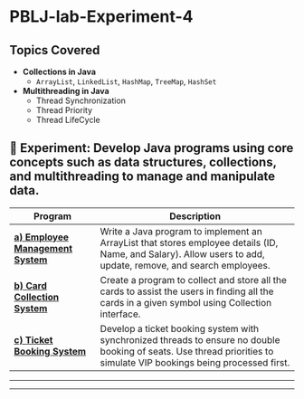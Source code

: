 # PBLJ-lab-Experiment-4

## Topics Covered
- **Collections in Java**
  - `ArrayList`, `LinkedList`, `HashMap`, `TreeMap`, `HashSet`
- **Multithreading in Java**
  - Thread Synchronization
  - Thread Priority
  - Thread LifeCycle
    

## 📌 Experiment: Develop Java programs using core concepts such as data structures, collections, and multithreading to manage and manipulate data.

| Program | Description                                 |
|---------|---------------------------------------------|
| **[a) Employee Management System](src/Experiment2_1/EmployeeManagement.java)** | Write a Java program to implement an ArrayList that stores employee details (ID, Name, and Salary). Allow users to add, update, remove, and search employees. |
| **[b) Card Collection System](src/Experiment2_1/CardCollection.java)** | Create a program to collect and store all the cards to assist the users in finding all the cards in a given symbol using Collection interface. |
| **[c) Ticket Booking System](src/Experiment2_1/TicketBooking.java)** | Develop a ticket booking system with synchronized threads to ensure no double booking of seats. Use thread priorities to simulate VIP bookings being processed first. |

---



---
